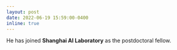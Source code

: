 ```yaml
---
layout: post
date: 2022-06-19 15:59:00-0400
inline: true
---
```


He has joined **Shanghai AI Laboratory** as the postdoctoral fellow.